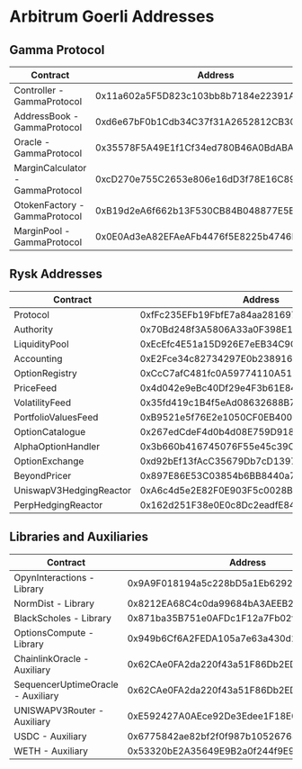 # Arbitrum Goerli Addresses

## Gamma Protocol

  | Contract | Address |
  | --- | --- |
  | Controller - GammaProtocol| 0x11a602a5F5D823c103bb8b7184e22391Aae5F4C2 |
  | AddressBook - GammaProtocol | 0xd6e67bF0b1Cdb34C37f31A2652812CB30746a94A |
  | Oracle - GammaProtocol | 0x35578F5A49E1f1Cf34ed780B46A0BdABA23D4C0b |
  | MarginCalculator - GammaProtocol | 0xcD270e755C2653e806e16dD3f78E16C89B7a1c9e |
  | OtokenFactory - GammaProtocol | 0xB19d2eA6f662b13F530CB84B048877E5Ed0bD8FE |
  | MarginPool - GammaProtocol | 0x0E0Ad3eA82EFAeAFb4476f5E8225b4746B88FD9f |

## Rysk Addresses
  | Contract | Address |
  | --- | --- |
  | Protocol | 0xfFc235EFb19FbfE7a84aa281697aD783080ED66E |
  | Authority | 0x70Bd248f3A5806A33a0F398E14fA4a1609B7B74d |
  | LiquidityPool | 0xEcEfc4E51a15D926E7eEB34C9C6911E2Cad30a2e |
  | Accounting | 0xE2Fce34c82734297E0b2389160c218A873e9E07E |
  | OptionRegistry | 0xCcC7afC481fc0A59774110A5183A99ACeeB7378e |
  | PriceFeed | 0x4d042e9eBc40Df29e4F3b61E849060d9c8601516 |
  | VolatilityFeed | 0x35fd419c1B4f5eAd08632688B7C543dA0066d0f7 |
  | PortfolioValuesFeed | 0xB9521e5f76E2e1050CF0EB4002D084c8c04959e6 |
  | OptionCatalogue | 0x267edCdeF4d0b4d08E759D918310ea7F71a752Da |
  | AlphaOptionHandler | 0x3b660b416745076F55e45c39C23a6F20dD5499C3 |
  | OptionExchange | 0xd92bEf13fAcC35679Db7cD1397a2D0997d6936A8 |
  | BeyondPricer | 0x897E86E53C03854b6BB8440a795753e9Eb63C59F |
  | UniswapV3HedgingReactor | 0xA6c4d5e2E82F0E903F5c0028B4494E8aC0Bf21E0 |
  | PerpHedgingReactor | 0x162d251F38e0E0c8Dc2eadfE84057E59B34367Af |

  ## Libraries and Auxiliaries
  | Contract | Address |
  | --- | --- |
  | OpynInteractions - Library | 0x9A9F018194a5c228bD5a1Eb62922aA3413124C6c |
  | NormDist - Library | 0x8212EA68C4c0da99684bA3AEEB255C7A5891f1e3 |
  | BlackScholes - Library | 0x871ba35B751e0AFDc1F12a7Fb02f1B6f6a03E9DD |
  | OptionsCompute - Library | 0x949b6Cf6A2FEDA105a7e63a430d19FBeBd9577C3 |
  | ChainlinkOracle - Auxiliary| 0x62CAe0FA2da220f43a51F86Db2EDb36DcA9A5A08 |
  | SequencerUptimeOracle - Auxiliary| 0x62CAe0FA2da220f43a51F86Db2EDb36DcA9A5A08 |
  | UNISWAPV3Router - Auxiliary | 0xE592427A0AEce92De3Edee1F18E0157C05861564 |
  | USDC - Auxiliary | 0x6775842ae82bf2f0f987b10526768ad89d79536e |
  | WETH - Auxiliary | 0x53320bE2A35649E9B2a0f244f9E9474929d3B699 |
